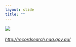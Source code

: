 ```yaml
---
layout: slide
title: ""
---
```



<section>
<a class="stretch" href="http://recordsearch.naa.gov.au/"><img class="rotate-right" src="{{ site.baseurl }}/assets/images/recordsearch.png"></a>
<h6 class="rotate-right"><a class="external" href="http://recordsearch.naa.gov.au/">http://recordsearch.naa.gov.au/</a></h6>
</section>